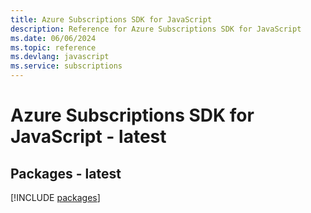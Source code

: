 ```yaml
---
title: Azure Subscriptions SDK for JavaScript
description: Reference for Azure Subscriptions SDK for JavaScript
ms.date: 06/06/2024
ms.topic: reference
ms.devlang: javascript
ms.service: subscriptions
---
```

# Azure Subscriptions SDK for JavaScript - latest
## Packages - latest
[!INCLUDE [packages](subscriptions-index.md)]